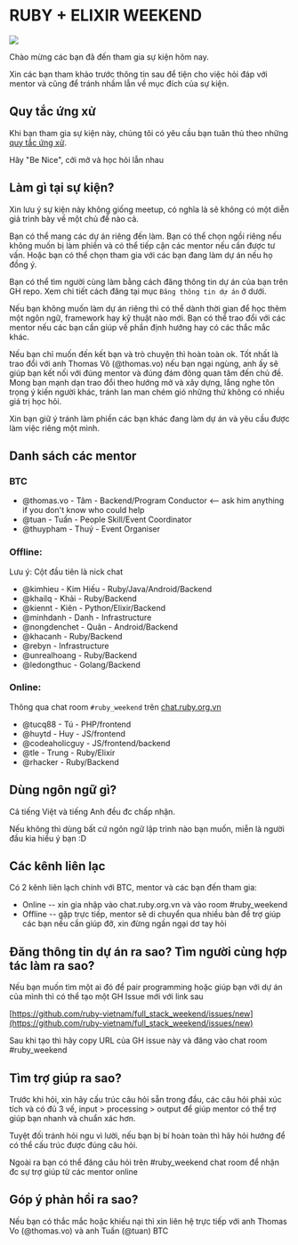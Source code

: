 # RUBY + ELIXIR WEEKEND

![](http://i.giphy.com/HoffxyN8ghVuw.gif)

Chào mừng các bạn đã đến tham gia sự kiện hôm nay.

Xin các bạn tham khảo trước thông tin sau để tiện cho việc
hỏi đáp với mentor và cũng để tránh nhầm lẫn về mục đích
của sự kiện.

## Quy tắc ứng xử

Khi bạn tham gia sự kiện này, chúng tôi có yêu cầu
bạn tuân thủ theo những [quy tắc ứng xử](http://ruby.org.vn/code-of-conduct.html). 

Hãy "Be Nice", cởi mở và học hỏi lẫn nhau

## Làm gì tại sự kiện?

Xin lưu ý sự kiện này không giống meetup, có nghĩa là
sẽ không có một diễn giả trình bày về một chủ để nào cả.

Bạn có thể mang các dự án riêng đến làm. Bạn có thể chọn
ngồi riêng nếu không muốn bị làm phiền và có thể tiếp cận
các mentor nếu cần được tư vấn. Hoặc bạn có thể chọn tham
gia với các bạn đang làm dự án nếu họ đồng ý.

Bạn có thể tìm người cùng làm bằng cách đăng thông tin
dự án của bạn trên GH repo. Xem chi tiết cách đăng tại
mục `Đăng thông tin dự án` ở dưới.

Nếu bạn không muốn làm dự án riêng thì có thể dành thời
gian để học thêm một ngôn ngữ, framework hay kỹ thuật nào
mới. Bạn có thể trao đổi với các mentor nếu các bạn cần
giúp về phần định hướng hay có các thắc mắc khác.

Nếu bạn chỉ muốn đến kết bạn và trò chuyện thì hoàn toàn
ok. Tốt nhất là trao đổi với anh Thomas Võ (@thomas.vo) nếu
bạn ngại ngùng, anh ấy sẽ giúp bạn kết nối với đúng mentor và đúng
đám đông quan tâm đến chủ đề. Mong bạn mạnh dạn trao đổi
theo hướng mở và xây dựng, lắng nghe tôn trọng ý kiến
người khác, tránh lan man chém gió những thứ không có
nhiều giá trị học hỏi.

Xin bạn giữ ý tránh làm phiền các bạn khác đang làm
dự án và yêu cầu được làm việc riêng một mình.

## Danh sách các mentor

### BTC

* @thomas.vo - Tâm - Backend/Program Conductor <-- ask him anything if you don't know who could help
* @tuan - Tuấn - People Skill/Event Coordinator
* @thuypham - Thuý - Event Organiser

### Offline:

Lưu ý: Cột đầu tiên là nick chat

* @kimhieu - Kim Hiếu - Ruby/Java/Android/Backend
* @khailq - Khải - Ruby/Backend
* @kiennt - Kiên - Python/Elixir/Backend
* @minhdanh - Danh - Infrastructure
* @nongdenchet - Quân - Android/Backend
* @khacanh - Ruby/Backend
* @rebyn - Infrastructure
* @unrealhoang - Ruby/Backend
* @ledongthuc - Golang/Backend

### Online:

Thông qua chat room `#ruby_weekend` trên [chat.ruby.org.vn](http://chat.ruby.org.vn)

* @tucq88 - Tú - PHP/frontend
* @huytd - Huy - JS/frontend
* @codeaholicguy - JS/frontend/backend
* @tle - Trung - Ruby/Elixir
* @rhacker - Ruby/Backend

## Dùng ngôn ngữ gì?

Cả tiếng Việt và tiếng Anh đều đc chấp nhận.

Nếu không thì dùng bất cứ ngôn ngữ lập trình nào bạn
muốn, miễn là người đầu kia hiểu ý bạn :D

## Các kênh liên lạc

Có 2 kênh liên lạch chính với BTC, mentor và các bạn đến
tham gia:

* Online -- xin gia nhập vào chat.ruby.org.vn và vào room #ruby_weekend
* Offline -- gặp trực tiếp, mentor sẽ di chuyển qua nhiều
bàn để trợ giúp các bạn nếu cần giúp đỡ, xin đừng ngần ngại
dơ tay hỏi

## Đăng thông tin dự án ra sao? Tìm người cùng hợp tác làm ra sao?

Nếu bạn muốn tìm một ai đó để pair programming hoặc giúp bạn
với dự án của mình thì có thể tạo một GH Issue mới với link sau

[https://github.com/ruby-vietnam/full_stack_weekend/issues/new](https://github.com/ruby-vietnam/full_stack_weekend/issues/new)

Sau khi tạo thì hãy copy URL của GH issue này và đăng vào chat
room #ruby_weekend

## Tìm trợ giúp ra sao?

Trước khi hỏi, xin hãy cấu trúc câu hỏi sẵn trong đầu, các câu
hỏi phải xúc tích và có đủ 3 vế, input > processing > output
để giúp mentor có thể trợ giúp bạn nhanh và chuẩn xác hơn.

Tuyệt đối tránh hỏi ngu vì lười, nếu bạn bị bí hoàn toàn thì
hãy hỏi hướng để có thể cấu trúc được đúng câu hỏi.

Ngoài ra bạn có thể đăng câu hỏi trên #ruby_weekend chat room
để nhận đc sự trợ giúp từ các mentor online

## Góp ý phản hồi ra sao?

Nếu bạn có thắc mắc hoặc khiếu nại thì xin liên hệ trực
tiếp với anh Thomas Vo (@thomas.vo) và anh Tuấn (@tuan) BTC

